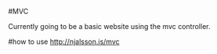 #MVC

Currently going to be a basic website using the mvc controller.

#how to use
http://njalsson.is/mvc
